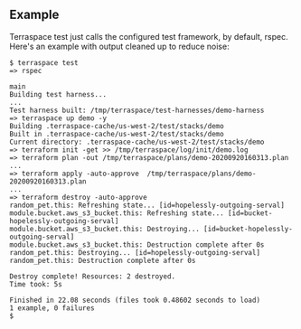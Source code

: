 ## Example

Terraspace test just calls the configured test framework, by default, rspec.
Here's an example with output cleaned up to reduce noise:

    $ terraspace test
    => rspec

    main
    Building test harness...
    ...
    Test harness built: /tmp/terraspace/test-harnesses/demo-harness
    => terraspace up demo -y
    Building .terraspace-cache/us-west-2/test/stacks/demo
    Built in .terraspace-cache/us-west-2/test/stacks/demo
    Current directory: .terraspace-cache/us-west-2/test/stacks/demo
    => terraform init -get >> /tmp/terraspace/log/init/demo.log
    => terraform plan -out /tmp/terraspace/plans/demo-20200920160313.plan
    ...
    => terraform apply -auto-approve  /tmp/terraspace/plans/demo-20200920160313.plan
    ...
    => terraform destroy -auto-approve
    random_pet.this: Refreshing state... [id=hopelessly-outgoing-serval]
    module.bucket.aws_s3_bucket.this: Refreshing state... [id=bucket-hopelessly-outgoing-serval]
    module.bucket.aws_s3_bucket.this: Destroying... [id=bucket-hopelessly-outgoing-serval]
    module.bucket.aws_s3_bucket.this: Destruction complete after 0s
    random_pet.this: Destroying... [id=hopelessly-outgoing-serval]
    random_pet.this: Destruction complete after 0s

    Destroy complete! Resources: 2 destroyed.
    Time took: 5s

    Finished in 22.08 seconds (files took 0.48602 seconds to load)
    1 example, 0 failures
    $
